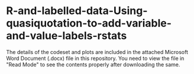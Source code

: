 # R-and-labelled-data-Using-quasiquotation-to-add-variable-and-value-labels-rstats

The details of the codeset and plots are included in the attached Microsoft Word Document (.docx) file in this repository. 
You need to view the file in "Read Mode" to see the contents properly after downloading the same.
